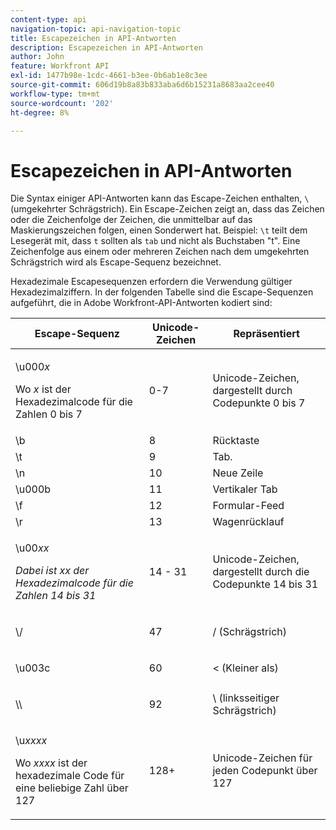 ```yaml
---
content-type: api
navigation-topic: api-navigation-topic
title: Escapezeichen in API-Antworten
description: Escapezeichen in API-Antworten
author: John
feature: Workfront API
exl-id: 1477b98e-1cdc-4661-b3ee-0b6ab1e8c3ee
source-git-commit: 606d19b8a83b833aba6d6b15231a8683aa2cee40
workflow-type: tm+mt
source-wordcount: '202'
ht-degree: 8%

---
```


# Escapezeichen in API-Antworten

Die Syntax einiger API-Antworten kann das Escape-Zeichen enthalten, `\` (umgekehrter Schrägstrich). Ein Escape-Zeichen zeigt an, dass das Zeichen oder die Zeichenfolge der Zeichen, die unmittelbar auf das Maskierungszeichen folgen, einen Sonderwert hat. Beispiel: `\t` teilt dem Lesegerät mit, dass `t` sollten als `tab` und nicht als Buchstaben &quot;t&quot;. Eine Zeichenfolge aus einem oder mehreren Zeichen nach dem umgekehrten Schrägstrich wird als Escape-Sequenz bezeichnet.

Hexadezimale Escapesequenzen erfordern die Verwendung gültiger Hexadezimalziffern. In der folgenden Tabelle sind die Escape-Sequenzen aufgeführt, die in Adobe Workfront-API-Antworten kodiert sind:

<table style="table-layout:auto"> 
 <col> 
 <col> 
 <col> 
 <thead> 
  <tr> 
   <th><strong>Escape-Sequenz</strong> </th> 
   <th><strong>Unicode-Zeichen</strong> </th> 
   <th><strong>Repräsentiert</strong> </th> 
  </tr> 
 </thead> 
 <tbody> 
  <tr> 
   <td> <p>\u000<em>x</em></p> <p>Wo <em>x</em> ist der Hexadezimalcode für die Zahlen 0 bis 7</p> </td> 
   <td>0-7</td> 
   <td>Unicode-Zeichen, dargestellt durch Codepunkte 0 bis 7</td> 
  </tr> 
  <tr> 
   <td>\b</td> 
   <td>8</td> 
   <td>Rücktaste</td> 
  </tr> 
  <tr> 
   <td>\t</td> 
   <td>9</td> 
   <td>Tab.</td> 
  </tr> 
  <tr> 
   <td>\n</td> 
   <td>10</td> 
   <td>Neue Zeile</td> 
  </tr> 
  <tr> 
   <td>\u000b</td> 
   <td>11</td> 
   <td>Vertikaler Tab</td> 
  </tr> 
  <tr> 
   <td>\f</td> 
   <td>12</td> 
   <td>Formular-Feed</td> 
  </tr> 
  <tr> 
   <td>\r</td> 
   <td>13</td> 
   <td>Wagenrücklauf</td> 
  </tr> 
  <tr> 
   <td> <p>\u00<em>xx</em></p> <p><em>Dabei ist xx der Hexadezimalcode für die Zahlen 14 bis 31</em> </p> </td> 
   <td>14 - 31</td> 
   <td>Unicode-Zeichen, dargestellt durch die Codepunkte 14 bis 31</td> 
  </tr> 
  <tr> 
   <td> <p>\/</p> </td> 
   <td>47</td> 
   <td>/ (Schrägstrich)</td> 
  </tr> 
  <tr> 
   <td> <p>\u003c</p> </td> 
   <td>60</td> 
   <td>&lt; (Kleiner als)</td> 
  </tr> 
  <tr> 
   <td> <p>\\</p> </td> 
   <td>92</td> 
   <td>\ (linksseitiger Schrägstrich)</td> 
  </tr> 
  <tr> 
   <td> <p>\u<em>xxxx</em></p> <p>Wo <em>xxxx</em> ist der hexadezimale Code für eine beliebige Zahl über 127</p> </td> 
   <td>128+</td> 
   <td>Unicode-Zeichen für jeden Codepunkt über 127</td> 
  </tr> 
 </tbody> 
</table>
